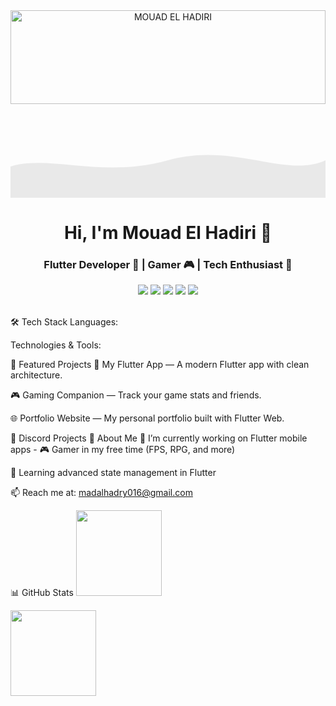 <div align="center">
<a href="https://mouad-elhadiri.github.io/MOUAD-SET-/">
<img src="https://cdn.discordapp.com/attachments/1079136092994928641/1403506636533923850/2025-08-08_23-28-40.gif?ex=6897ccea&is=68967b6a&hm=f784d8e155503f47e4e2de56af4a3990b84fa89365bf302062472ac354f5da7a&" alt="MOUAD EL HADIRI" style="width: 100%; height: auto; max-height: 150px;"/>
</a>
</div>

<div align="center">
</div>

<!-- Animated subtle wave header without تغيير الألوان الأساسية -->

<div align="center" style="position: relative; overflow: hidden;">
<svg xmlns="http://www.w3.org/2000/svg" viewBox="0 0 1200 150" preserveAspectRatio="none" style="width:100%; height:150px;">
<path fill="https://www.google.com/search?q=%2302569B" opacity="0.08">
<animate attributeName="d" dur="6s" repeatCount="indefinite"
values="
M0,100 C150,80 350,120 600,90 C850,60 1050,120 1200,90 L1200,150 L0,150 Z;
M0,110 C180,130 360,60 600,100 C840,140 1020,60 1200,100 L1200,150 L0,150 Z;
M0,100 C150,80 350,120 600,90 C850,60 1050,120 1200,90 L1200,150 L0,150 Z"/>
</path>
</svg>
</div>

<h1 align="center">Hi, I'm Mouad El Hadiri 👋</h1>
<h3 align="center">Flutter Developer 🧠 | Gamer 🎮 | Tech Enthusiast 🚀</h3>

<p align="center">
<a href="https://www.instagram.com/mou_a2d/"><img src="https://img.shields.io/badge/@mou_a2d-E4405F?style=for-the-badge&logo=instagram&logoColor=white" /></a>
<a href="https://www.linkedin.com/in/%D9%85%D8%B9%D8%A7%D8%AF-%D8%A7%D9%84%D8%AD%D8%A7%D8%B6%D8%B1%D9%8A-b376b2379/"><img src="https://img.shields.io/badge/Mouad%20El%20Hadiri-0077B5?style=for-the-badge&logo=linkedin&logoColor=white" /></a>
<a href="https://www.youtube.com/@mouad/videos"><img src="https://img.shields.io/badge/YouTube-Mouad-FF0000?style=for-the-badge&logo=youtube&logoColor=white" /></a>
<a href="https://discord.gg/SG3ea8kMAG"><img src="https://img.shields.io/badge/Discord-5865F2?style=for-the-badge&logo=discord&logoColor=white" /></a>
<a href="https://www.facebook.com/mo.d.391536?locale=ar_AR"><img src="https://img.shields.io/badge/Facebook-1877F2?style=for-the-badge&logo=facebook&logoColor=white" /></a>
</p>

<img src="https://media.giphy.com/media/3o7abKhOpu0NwenH3O/giphy.gif" width="100%" height="3px" />

🛠 Tech Stack
Languages:

Technologies & Tools:

🚀 Featured Projects
📱 My Flutter App — A modern Flutter app with clean architecture.

🎮 Gaming Companion — Track your game stats and friends.

🌐 Portfolio Website — My personal portfolio built with Flutter Web.

💬 Discord Projects
🎯 About Me
🔭 I’m currently working on Flutter mobile apps - 🎮 Gamer in my free time (FPS, RPG, and more)

🌱 Learning advanced state management in Flutter

📫 Reach me at: madalhadry016@gmail.com

📊 GitHub Stats
<a href="https://www.google.com/search?q=%23"><img height="137px" src="https://github-readme-stats.vercel.app/api?username=Mouad-El-Hadiri&hide_title=true&hide_border=true&show_icons=true&count_private=true&line_height=21&theme=tokyonight" /></a>

<a href="https://www.google.com/search?q=%23"><img height="137px" src="https://github-readme-stats.vercel.app/api/top-langs/?username=Mouad-El-Hadiri&layout=compact&langs_count=6&theme=tokyonight" /></a>
